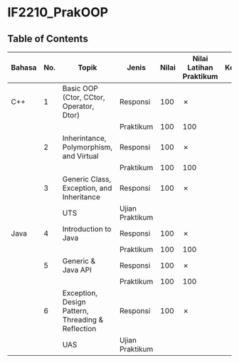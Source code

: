 # IF2210_PrakOOP

## **Table of Contents**
| Bahasa | No. | Topik | Jenis | Nilai | Nilai Latihan Praktikum | Keterangan |
|------|----|----|-------|---------------|------|---|
| C++ | 1 | Basic OOP (Ctor, CCtor, Operator, Dtor) | Responsi | 100 | &cross; | |
|     |    |       | Praktikum | 100 | 100 | |
|     | 2 | Inherintance, Polymorphism, and Virtual | Responsi | 100 | &cross; | |
|     |   |       | Praktikum | 100 | 100 | |
|     | 3 | Generic Class, Exception, and Inheritance | Responsi | 100 | &cross; | |
|     |   |   UTS    | Ujian Praktikum |  |  | |
|Java | 4 | Introduction to Java | Responsi  | 100 | &cross; | |
|     |   |      | Praktikum  | 100 | 100 | |
|      | 5 | Generic & Java API | Responsi  | 100 | &cross; | |
|      |   |     | Praktikum  | 100 | 100 | |
|      | 6 | Exception, Design Pattern, Threading & Reflection | Responsi  | 100 | &cross; | |
|      |   | UAS | Ujian Praktikum  |  |  | |
